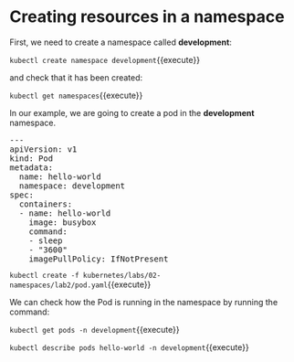 # Creating resources in a namespace

First, we need to create a namespace called **development**:

 `kubectl create namespace development`{{execute}}

and check that it has been created:

`kubectl get namespaces`{{execute}}

In our example, we are going to create a pod in the **development** namespace.

<pre class="file" data-target="clipboard">
---
apiVersion: v1
kind: Pod
metadata:
  name: hello-world
  namespace: development
spec:
  containers:
  - name: hello-world
    image: busybox
    command:
    - sleep
    - "3600"
    imagePullPolicy: IfNotPresent
</pre>

`kubectl create -f kubernetes/labs/02-namespaces/lab2/pod.yaml`{{execute}}

We can check how the Pod is running in the namespace by running the command:

`kubectl get pods -n development`{{execute}}

`kubectl describe pods hello-world -n development`{{execute}}
